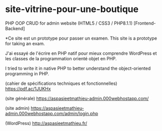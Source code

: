 # site-vitrine-pour-une-boutique
PHP OOP CRUD for admin website (HTML5 / CSS3 / PHP8.1.1) [Frontend-Backend]

*Ce site est un prototype pour passer un examen. 
 This site is a prototype for taking an exam.

J'ai essayé de l'écrire en PHP natif pour mieux comprendre WordPress et les classes de la programmation orienté objet en PHP.

I tried to write it in native PHP to better understand the object-oriented programming in PHP. 

(cahier de spécifications techniques et fonctionnelles)
https://pdf.ac/1JUKHx

(site générale)
https://aspasieetmathieu-admin.000webhostapp.com/

(site admin)
https://aspasieetmathieu-admin.000webhostapp.com/admin/login.php

(WordPress)
http://aspasieetmathieu.fr/
